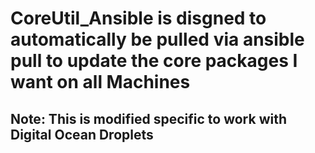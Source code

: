 # CoreUtil_Ansible is disgned to automatically be pulled via ansible pull to update the core packages I want on all Machines
## Note: This is modified specific to work with Digital Ocean Droplets
